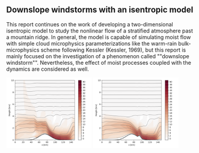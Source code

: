 ## Downslope windstorms with an isentropic model

This report continues on the work of developing a two-dimensional isentropic model to study the nonlinear flow of a stratified atmosphere past a mountain ridge. In general, the model is capable of simulating moist flow with simple cloud microphysics parameterizations like the warm-rain bulk- microphysics scheme following Kessler (Kessler, 1969), but this report is mainly focused on the investigation of a phenomenon called ""downslope windstorm"". Nevertheless, the effect of moist processes coupled with the dynamics are considered as well.

<p float="left">
  <img src="./images/Mtn_shape/eps1_12.png" width="45%" />
  <img src="./images/Mtn_shape/lee_eps1_12.png" width="45%" /> 
</p>

